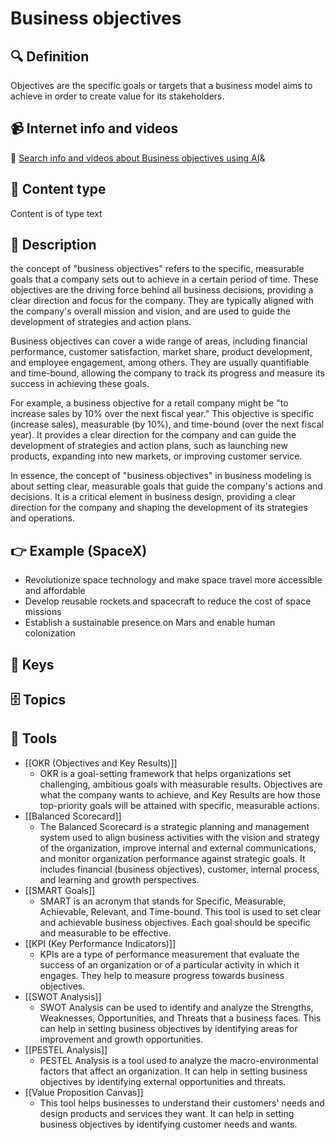 
# Business objectives


## 🔍 Definition
Objectives are the specific goals or targets that a business model aims to achieve in order to create value for its stakeholders.


## 📹 Internet info and videos
🤖 [Search info and videos about Business objectives using AI](https://www.perplexity.ai/search?q=videos+about+Business+objectives:+Objectives+are+the+specific+goals+or+targets+that+a+business+model+aims+to+achieve+in+order+to+create+value+for+its+stakeholders.
)&

## 📰 Content type 
Content is of type text

## 📖 Description
the concept of "business objectives" refers to the specific, measurable goals that a company sets out to achieve in a certain period of time. These objectives are the driving force behind all business decisions, providing a clear direction and focus for the company. They are typically aligned with the company's overall mission and vision, and are used to guide the development of strategies and action plans.

Business objectives can cover a wide range of areas, including financial performance, customer satisfaction, market share, product development, and employee engagement, among others. They are usually quantifiable and time-bound, allowing the company to track its progress and measure its success in achieving these goals.

For example, a business objective for a retail company might be "to increase sales by 10% over the next fiscal year." This objective is specific (increase sales), measurable (by 10%), and time-bound (over the next fiscal year). It provides a clear direction for the company and can guide the development of strategies and action plans, such as launching new products, expanding into new markets, or improving customer service.

In essence, the concept of "business objectives" in business modeling is about setting clear, measurable goals that guide the company's actions and decisions. It is a critical element in business design, providing a clear direction for the company and shaping the development of its strategies and operations.

## 👉 Example (SpaceX)

* Revolutionize space technology and make space travel more accessible and affordable
* Develop reusable rockets and spacecraft to reduce the cost of space missions
* Establish a sustainable presence on Mars and enable human colonization

## 🔑 Keys



## 🗄️ Topics


## 🧰 Tools
- [[OKR (Objectives and Key Results)]]
  - OKR is a goal-setting framework that helps organizations set challenging, ambitious goals with measurable results. Objectives are what the company wants to achieve, and Key Results are how those top-priority goals will be attained with specific, measurable actions.
- [[Balanced Scorecard]]
  - The Balanced Scorecard is a strategic planning and management system used to align business activities with the vision and strategy of the organization, improve internal and external communications, and monitor organization performance against strategic goals. It includes financial (business objectives), customer, internal process, and learning and growth perspectives.
- [[SMART Goals]]
  - SMART is an acronym that stands for Specific, Measurable, Achievable, Relevant, and Time-bound. This tool is used to set clear and achievable business objectives. Each goal should be specific and measurable to be effective.
- [[KPI (Key Performance Indicators)]]
  - KPIs are a type of performance measurement that evaluate the success of an organization or of a particular activity in which it engages. They help to measure progress towards business objectives.
- [[SWOT Analysis]]
  - SWOT Analysis can be used to identify and analyze the Strengths, Weaknesses, Opportunities, and Threats that a business faces. This can help in setting business objectives by identifying areas for improvement and growth opportunities.
- [[PESTEL Analysis]]
  - PESTEL Analysis is a tool used to analyze the macro-environmental factors that affect an organization. It can help in setting business objectives by identifying external opportunities and threats.
- [[Value Proposition Canvas]]
  - This tool helps businesses to understand their customers' needs and design products and services they want. It can help in setting business objectives by identifying customer needs and wants.
